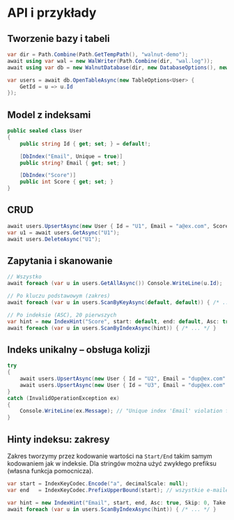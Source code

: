 # API i przykłady

## Tworzenie bazy i tabeli

```csharp
var dir = Path.Combine(Path.GetTempPath(), "walnut-demo");
await using var wal = new WalWriter(Path.Combine(dir, "wal.log"));
await using var db = new WalnutDatabase(dir, new DatabaseOptions(), new FileSystemManifestStore(dir), wal);

var users = await db.OpenTableAsync(new TableOptions<User> {
    GetId = u => u.Id
});
```

## Model z indeksami

```csharp
public sealed class User
{
    public string Id { get; set; } = default!;

    [DbIndex("Email", Unique = true)]
    public string? Email { get; set; }

    [DbIndex("Score")]
    public int Score { get; set; }
}
```

## CRUD

```csharp
await users.UpsertAsync(new User { Id = "U1", Email = "a@ex.com", Score = 10 });
var u1 = await users.GetAsync("U1");
await users.DeleteAsync("U1");
```

## Zapytania i skanowanie

```csharp
// Wszystko
await foreach (var u in users.GetAllAsync()) Console.WriteLine(u.Id);

// Po kluczu podstawowym (zakres)
await foreach (var u in users.ScanByKeyAsync(default, default)) { /* ... */ }

// Po indeksie (ASC), 20 pierwszych
var hint = new IndexHint("Score", start: default, end: default, Asc: true, Skip: 0, Take: 20);
await foreach (var u in users.ScanByIndexAsync(hint)) { /* ... */ }
```

## Indeks unikalny – obsługa kolizji

```csharp
try
{
    await users.UpsertAsync(new User { Id = "U2", Email = "dup@ex.com" });
    await users.UpsertAsync(new User { Id = "U3", Email = "dup@ex.com" }); // kolizja
}
catch (InvalidOperationException ex)
{
    Console.WriteLine(ex.Message); // "Unique index 'Email' violation for value 'dup@ex.com'."
}
```

## Hinty indeksu: zakresy

Zakres tworzymy przez kodowanie wartości na `Start/End` takim samym kodowaniem jak w indeksie.
Dla stringów można użyć zwykłego prefiksu (własna funkcja pomocnicza).

```csharp
var start = IndexKeyCodec.Encode("a", decimalScale: null);
var end   = IndexKeyCodec.PrefixUpperBound(start); // wszystkie e-maile zaczynające się na 'a'

var hint = new IndexHint("Email", start, end, Asc: true, Skip: 0, Take: 50);
await foreach (var u in users.ScanByIndexAsync(hint)) { /* ... */ }
```
